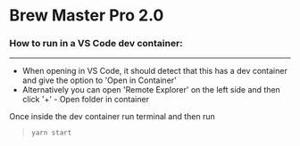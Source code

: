 # Brew Master Pro 2.0

### How to run in a VS Code dev container:
---
- When opening in VS Code, it should detect that this has a dev container and give the option to 'Open in Container'
- Alternatively you can open 'Remote Explorer' on the left side and then click '+' - Open folder in container

Once inside the dev container run terminal and then run
>`yarn start`

